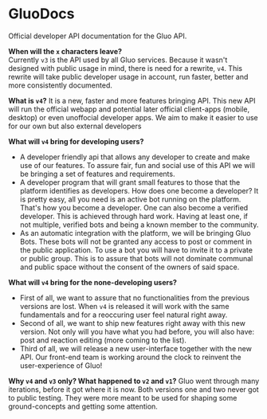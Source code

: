 # GluoDocs

Official developer API documentation for the Gluo API.
  
**When will the `x` characters leave?**  
Currently `v3` is the API used by all Gluo services. Because it wasn't designed with public usage in mind, there is need for a rewrite, `v4`. This rewrite will take public developer usage in account, run faster, better and more consistently documented.

**What is `v4`?**
It is a new, faster and more features bringing API. This new API will run the official webapp and potential later official client-apps (mobile, desktop) or even unoffocial developer apps. We aim to make it easier to use for our own but also external developers

**What will `v4` bring for developing users?**

- A developer friendly api that allows any developer to create and make use of our features. To assure fair, fun and social use of this API we will be bringing a set of features and requirements.
- A developer program that will grant small features to those that the platform identifies as developers. How does one become a developer? It is pretty easy, all you need is an active bot running on the platform. That's how you become a developer. One can also become a verified developer. This is achieved through hard work. Having at least one, if not multiple, verified bots and being a known member to the community.
- As an automatic integration with the platform, we will be bringing Gluo Bots. These bots will not be granted any access to post or comment in the public application. To use a bot you will have to invite it to a private or public group. This is to assure that bots will not dominate communal and public space without the consent of the owners of said space.

**What will `v4` bring for the none-developing users?**

- First of all, we want to assure that no functionalities from the previous versions are lost. When `v4` is released it will work with the same fundamentals and for a reoccuring user feel natural right away.
- Second of all, we want to ship new features right away with this new version. Not only will you have what you had before, you will also have: post and reaction editing (more coming to the list).
- Third of all, we will release a new user-interface together with the new API. Our front-end team is working around the clock to reinvent the user-experience of Gluo!

**Why `v4` and `v3` only? What happened to `v2` and `v1`?**
Gluo went through many iterations, before it got where it is now. Both versions one and two never got to public testing. They were more meant to be used for shaping some ground-concepts and getting some attention.
